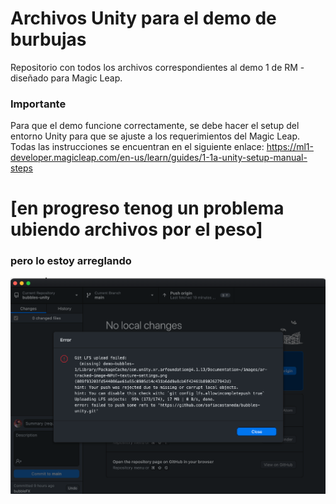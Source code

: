 # Archivos Unity para el demo de burbujas
Repositorio con todos los archivos correspondientes al demo 1 de RM - diseñado para Magic Leap.

### Importante
Para que el demo funcione correctamente, se debe hacer el setup del entorno Unity para que se ajuste a los requerimientos del Magic Leap. Todas las instrucciones se encuentran en el siguiente enlace: https://ml1-developer.magicleap.com/en-us/learn/guides/1-1a-unity-setup-manual-steps


# [en progreso tenog un problema ubiendo archivos por el peso]
### pero lo estoy arreglando

![error](https://github.com/sofiacastaneda/bubbles-unity/blob/main/error.png "error")
